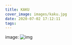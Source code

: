 ```yaml
---
title: KAKU
cover_image: images/kaku.jpg
date: 2020-07-02 17:12:11
tags:
---
```

image:
![img](https://s2.loli.net/2022/01/12/pLkD2oPaKFNtbQy.jpg)
